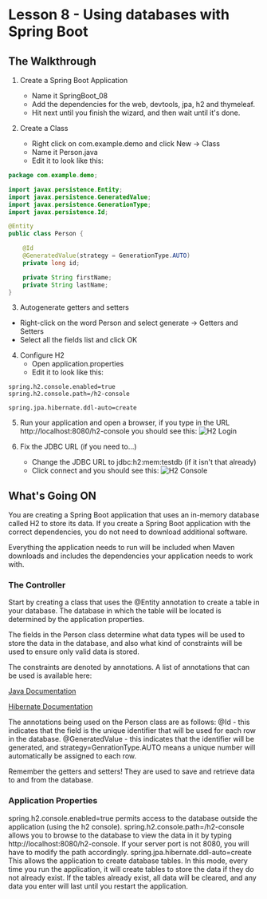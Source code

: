 # Lesson 8 - Using databases with Spring Boot 
## The Walkthrough 

1. Create a Spring Boot Application 
	* Name it SpringBoot_08 
	* Add the dependencies for the web, devtools, jpa, h2 and thymeleaf. 
	* Hit next until you finish the wizard, and then wait until it's done.    

2. Create a Class 
	* Right click on com.example.demo and click New -> Class 
	* Name it Person.java 
	* Edit it to look like this: 
```java
package com.example.demo;

import javax.persistence.Entity;
import javax.persistence.GeneratedValue;
import javax.persistence.GenerationType;
import javax.persistence.Id;

@Entity
public class Person {

    @Id
    @GeneratedValue(strategy = GenerationType.AUTO)
    private long id;

    private String firstName;
    private String lastName;
}
```

3. Autogenerate getters and setters
  * Right-click on the word Person and select generate -> Getters and Setters
  * Select all the fields list and click OK

4. Configure H2 
	* Open application.properties 
	* Edit it to look like this: 
```
spring.h2.console.enabled=true
spring.h2.console.path=/h2-console

spring.jpa.hibernate.ddl-auto=create
```

5. Run your application and open a browser, if you type in the URL http://localhost:8080/h2-console you should see this: 
![H2 Login](https://github.com/ajhenley/unofficialguides/blob/master/IntroToSpringBoot/img/Lesson08a.png "H2 Login")

6. Fix the JDBC URL (if you need to...)
	* Change the JDBC URL to jdbc:h2:mem:testdb (if it isn't that already)
	* Click connect and you should see this:
![H2 Console](https://github.com/ajhenley/unofficialguides/blob/master/IntroToSpringBoot/img/Lesson08b.png "H2 Console")

## What's Going ON 
You are creating a Spring Boot application that uses an in-memory
database called H2 to store its data. If you create a Spring Boot application with the correct dependencies, you do not need to download additional software. 

Everything the application needs to run will be included when Maven downloads and includes the dependencies your application needs to work with. 


### The Controller 
Start by creating a class that uses the @Entity annotation to create a table in your database. The database in which the table will be located is determined by the application properties. 

The fields in the Person class determine what data types will be used to store the data in the database, and also what kind of constraints will be used to ensure only valid data is stored.

The constraints are denoted by annotations. A list of annotations that can be used is available here:

[Java Documentation](https://docs.oracle.com/javaee/7/api/javax/validation/constraints/package-summary.html)

[Hibernate Documentation](http://docs.jboss.org/hibernate/stable/validator/reference/en-US/html_single/#validator-defineconstraints-spec)

The annotations being used on the Person class are as follows: 
@Id - this indicates that the field is the unique identifier that will be used for each row in the database. 
@GeneratedValue - this indicates that the identifier will be generated, and strategy=GenrationType.AUTO means a unique number will automatically be assigned to each row. 

Remember the getters and setters! They are used to save and retrieve data to and from the database. 

### Application Properties 
spring.h2.console.enabled=true permits access to the database outside the application (using the h2 console). 
spring.h2.console.path=/h2-console allows you to browse to the database to view the data in it by typing http://localhost:8080/h2-console. If your server port is not 8080, you will have to modify the path accordingly. 
spring.jpa.hibernate.ddl-auto=create 
This allows the application to create database tables. In this mode, every time you run the application, it will create tables to store the data if they do not already exist. If the tables already exist, all data will be cleared, and any data you enter will last until you restart the application. 
